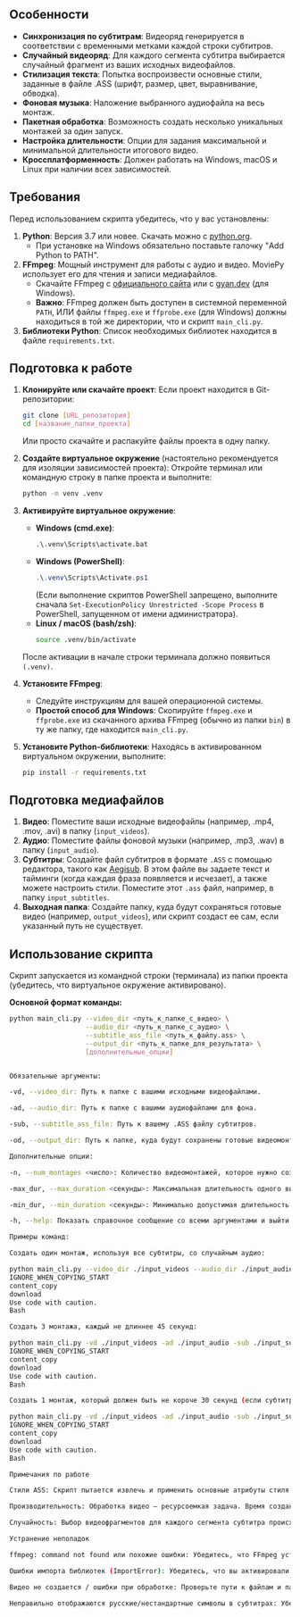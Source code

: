 ## Особенности

*   **Синхронизация по субтитрам**: Видеоряд генерируется в соответствии с временными метками каждой строки субтитров.
*   **Случайный видеоряд**: Для каждого сегмента субтитра выбирается случайный фрагмент из ваших исходных видеофайлов.
*   **Стилизация текста**: Попытка воспроизвести основные стили, заданные в файле .ASS (шрифт, размер, цвет, выравнивание, обводка).
*   **Фоновая музыка**: Наложение выбранного аудиофайла на весь монтаж.
*   **Пакетная обработка**: Возможность создать несколько уникальных монтажей за один запуск.
*   **Настройка длительности**: Опции для задания максимальной и минимальной длительности итогового видео.
*   **Кроссплатформенность**: Должен работать на Windows, macOS и Linux при наличии всех зависимостей.

## Требования

Перед использованием скрипта убедитесь, что у вас установлены:

1.  **Python**: Версия 3.7 или новее. Скачать можно с [python.org](https://python.org/).
    *   При установке на Windows обязательно поставьте галочку "Add Python to PATH".
2.  **FFmpeg**: Мощный инструмент для работы с аудио и видео. MoviePy использует его для чтения и записи медиафайлов.
    *   Скачайте FFmpeg с [официального сайта](https://ffmpeg.org/download.html) или с [gyan.dev](https://www.gyan.dev/ffmpeg/builds/) (для Windows).
    *   **Важно**: FFmpeg должен быть доступен в системной переменной `PATH`, ИЛИ файлы `ffmpeg.exe` и `ffprobe.exe` (для Windows) должны находиться в той же директории, что и скрипт `main_cli.py`.
3.  **Библиотеки Python**: Список необходимых библиотек находится в файле `requirements.txt`.

## Подготовка к работе

1.  **Клонируйте или скачайте проект**:
    Если проект находится в Git-репозитории:
    ```bash
    git clone [URL_репозитория]
    cd [название_папки_проекта]
    ```
    Или просто скачайте и распакуйте файлы проекта в одну папку.

2.  **Создайте виртуальное окружение** (настоятельно рекомендуется для изоляции зависимостей проекта):
    Откройте терминал или командную строку в папке проекта и выполните:
    ```bash
    python -m venv .venv
    ```

3.  **Активируйте виртуальное окружение**:
    *   **Windows (cmd.exe)**:
        ```cmd
        .\.venv\Scripts\activate.bat
        ```
    *   **Windows (PowerShell)**:
        ```powershell
        .\.venv\Scripts\Activate.ps1
        ```
        (Если выполнение скриптов PowerShell запрещено, выполните сначала `Set-ExecutionPolicy Unrestricted -Scope Process` в PowerShell, запущенном от имени администратора).
    *   **Linux / macOS (bash/zsh)**:
        ```bash
        source .venv/bin/activate
        ```
    После активации в начале строки терминала должно появиться `(.venv)`.

4.  **Установите FFmpeg**:
    *   Следуйте инструкциям для вашей операционной системы.
    *   **Простой способ для Windows**: Скопируйте `ffmpeg.exe` и `ffprobe.exe` из скачанного архива FFmpeg (обычно из папки `bin`) в ту же папку, где находится `main_cli.py`.

5.  **Установите Python-библиотеки**:
    Находясь в активированном виртуальном окружении, выполните:
    ```bash
    pip install -r requirements.txt
    ```

## Подготовка медиафайлов

1.  **Видео**: Поместите ваши исходные видеофайлы (например, .mp4, .mov, .avi) в папку (`input_videos`).
2.  **Аудио**: Поместите файлы фоновой музыки (например, .mp3, .wav) в папку (`input_audio`).
3.  **Субтитры**: Создайте файл субтитров в формате `.ASS` с помощью редактора, такого как [Aegisub](http://www.aegisub.org/). В этом файле вы задаете текст и тайминги (когда каждая фраза появляется и исчезает), а также можете настроить стили. Поместите этот `.ass` файл, например, в папку `input_subtitles`.
4.  **Выходная папка**: Создайте папку, куда будут сохраняться готовые видео (например, `output_videos`), или скрипт создаст ее сам, если указанный путь не существует.

## Использование скрипта

Скрипт запускается из командной строки (терминала) из папки проекта (убедитесь, что виртуальное окружение активировано).

**Основной формат команды:**

```bash
python main_cli.py --video_dir <путь_к_папке_с_видео> \
                   --audio_dir <путь_к_папке_с_аудио> \
                   --subtitle_ass_file <путь_к_файлу.ass> \
                   --output_dir <путь_к_папке_для_результата> \
                   [дополнительные_опции]


Обязательные аргументы:

-vd, --video_dir: Путь к папке с вашими исходными видеофайлами.

-ad, --audio_dir: Путь к папке с вашими аудиофайлами для фона.

-sub, --subtitle_ass_file: Путь к вашему .ASS файлу субтитров.

-od, --output_dir: Путь к папке, куда будут сохранены готовые видеомонтажи.

Дополнительные опции:

-n, --num_montages <число>: Количество видеомонтажей, которое нужно создать. Каждый монтаж будет использовать указанный файл субтитров, но случайный аудиофайл (если их несколько) и случайные видеофрагменты. По умолчанию: 1.

-max_dur, --max_duration <секунды>: Максимальная длительность одного видеомонтажа. Если 0 (по умолчанию), длительность определяется временем окончания последнего субтитра.

-min_dur, --min_duration <секунды>: Минимально допустимая длительность монтажа. Если итоговый монтаж короче, он не будет создан (если значение больше 0). По умолчанию: 0 (нет проверки).

-h, --help: Показать справочное сообщение со всеми аргументами и выйти.

Примеры команд:

Создать один монтаж, используя все субтитры, со случайным аудио:

python main_cli.py --video_dir ./input_videos --audio_dir ./input_audio --subtitle_ass_file ./input_subtitles/story.ass --output_dir ./output_videos
IGNORE_WHEN_COPYING_START
content_copy
download
Use code with caution.
Bash

Создать 3 монтажа, каждый не длиннее 45 секунд:

python main_cli.py -vd ./input_videos -ad ./input_audio -sub ./input_subtitles/script.ass -od ./output_videos -n 3 -max_dur 45
IGNORE_WHEN_COPYING_START
content_copy
download
Use code with caution.
Bash

Создать 1 монтаж, который должен быть не короче 30 секунд (если субтитры позволяют):

python main_cli.py -vd ./input_videos -ad ./input_audio -sub ./input_subtitles/short_script.ass -od ./output_videos -min_dur 30
IGNORE_WHEN_COPYING_START
content_copy
download
Use code with caution.
Bash

Примечания по работе

Стили ASS: Скрипт пытается извлечь и применить основные атрибуты стиля (шрифт, размер, основной цвет, цвет обводки, толщина обводки, выравнивание) из секции [V4+ Styles] вашего ASS-файла. Сложные теги форматирования внутри текста ({\...}) будут удалены перед рендерингом текста. Для наилучшего соответствия стилям рекомендуется использовать простые, но четко определенные стили в Aegisub.

Производительность: Обработка видео — ресурсоемкая задача. Время создания монтажа зависит от количества исходных видео, их разрешения, длительности итогового видео и мощности вашего компьютера. Использование пресета ultrafast для кодирования ускоряет процесс, но может незначительно снизить качество.

Случайность: Выбор видеофрагментов для каждого сегмента субтитра происходит случайно. Если вы запускаете скрипт несколько раз с теми же параметрами для создания нескольких монтажей (-n > 1), каждый монтаж будет уникальным по видеоряду. Аудиофайл для фона также выбирается случайно для каждого создаваемого монтажа, если в папке аудио несколько файлов.

Устранение неполадок

ffmpeg: command not found или похожие ошибки: Убедитесь, что FFmpeg установлен и его путь прописан в системную переменную PATH, или ffmpeg.exe (для Windows) находится в той же папке, что и main_cli.py.

Ошибки импорта библиотек (ImportError): Убедитесь, что вы активировали виртуальное окружение и выполнили pip install -r requirements.txt.

Видео не создается / ошибки при обработке: Проверьте пути к файлам и папкам. Убедитесь, что исходные медиафайлы не повреждены и поддерживаются FFmpeg. Логи в консоли могут содержать информацию об ошибке.

Неправильно отображаются русские/нестандартные символы в субтитрах: Убедитесь, что ваш .ASS файл сохранен в кодировке UTF-8 (Aegisub обычно делает это по умолчанию).
